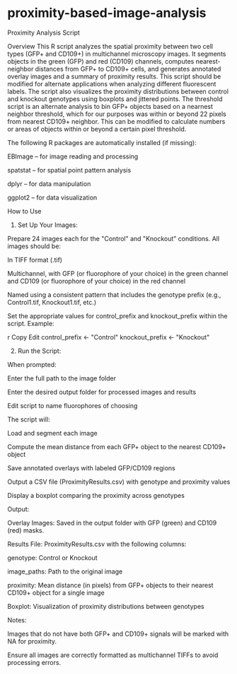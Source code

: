 # proximity-based-image-analysis

Proximity Analysis Script

Overview
This R script analyzes the spatial proximity between two cell types (GFP+ and CD109+) in multichannel microscopy images. It segments objects in the green (GFP) and red (CD109) channels, computes nearest-neighbor distances from GFP+ to CD109+ cells, and generates annotated overlay images and a summary of proximity results. This script should be modified for alternate applications when analyzing different fluorescent labels. The script also visualizes the proximity distributions between control and knockout genotypes using boxplots and jittered points. The threshold script is an alternate analysis to bin GFP+ objects based on a nearnest neighbor threshold, which for our purposes was within or beyond 22 pixels from nearest CD109+ neighbor. This can be modified to calculate numbers or areas of objects within or beyond a certain pixel threshold. 

The following R packages are automatically installed (if missing):

EBImage – for image reading and processing

spatstat – for spatial point pattern analysis

dplyr – for data manipulation

ggplot2 – for data visualization

How to Use
1. Set Up Your Images:
   
Prepare 24 images each for the "Control" and "Knockout" conditions. All images should be:

In TIFF format (.tif)

Multichannel, with GFP (or fluorophore of your choice) in the green channel and CD109 (or fluorophore of your choice) in the red channel

Named using a consistent pattern that includes the genotype prefix (e.g., Control1.tif, Knockout1.tif, etc.)

Set the appropriate values for control_prefix and knockout_prefix within the script. Example:

r
Copy
Edit
control_prefix <- "Control"
knockout_prefix <- "Knockout"

2. Run the Script:
   
When prompted:

Enter the full path to the image folder

Enter the desired output folder for processed images and results

Edit script to name fluorophores of choosing

The script will:

Load and segment each image

Compute the mean distance from each GFP+ object to the nearest CD109+ object

Save annotated overlays with labeled GFP/CD109 regions

Output a CSV file (ProximityResults.csv) with genotype and proximity values

Display a boxplot comparing the proximity across genotypes

Output:

Overlay Images: Saved in the output folder with GFP (green) and CD109 (red) masks.

Results File: ProximityResults.csv with the following columns:

genotype: Control or Knockout

image_paths: Path to the original image

proximity: Mean distance (in pixels) from GFP+ objects to their nearest CD109+ object for a single image

Boxplot: Visualization of proximity distributions between genotypes

Notes:

Images that do not have both GFP+ and CD109+ signals will be marked with NA for proximity.

Ensure all images are correctly formatted as multichannel TIFFs to avoid processing errors.
